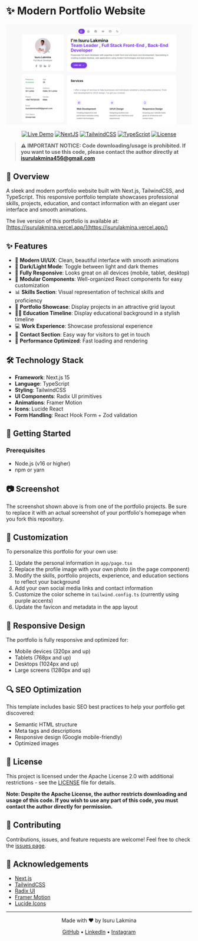 # ✨ Modern Portfolio Website

![Portfolio Preview](public/screenshot.png)

<div align="center">

[![Live Demo](https://img.shields.io/badge/LIVE-DEMO-brightgreen?style=for-the-badge)](https://isurulakmina.vercel.app/)
[![NextJS](https://img.shields.io/badge/Next.js-19-black?style=for-the-badge&logo=next.js)](https://nextjs.org/)
[![TailwindCSS](https://img.shields.io/badge/tailwindcss-3.4.0-38B2AC?style=for-the-badge&logo=tailwind-css)](https://tailwindcss.com/)
[![TypeScript](https://img.shields.io/badge/TypeScript-5-blue?style=for-the-badge&logo=typescript)](https://www.typescriptlang.org/)
[![License](https://img.shields.io/badge/license-Apache%202.0-red?style=for-the-badge)](LICENSE)

</div>

> **⚠️ IMPORTANT NOTICE: Code downloading/usage is prohibited. If you want to use this code, please contact the author directly at isurulakmina456@gmail.com**

## 🚀 Overview

A sleek and modern portfolio website built with Next.js, TailwindCSS, and TypeScript. This responsive portfolio template showcases professional skills, projects, education, and contact information with an elegant user interface and smooth animations.

The live version of this portfolio is available at: [https://isurulakmina.vercel.app/](https://isurulakmina.vercel.app/)

## ✨ Features

- 🎨 **Modern UI/UX**: Clean, beautiful interface with smooth animations
- 🌙 **Dark/Light Mode**: Toggle between light and dark themes
- 📱 **Fully Responsive**: Looks great on all devices (mobile, tablet, desktop)
- 🧩 **Modular Components**: Well-organized React components for easy customization
- 📊 **Skills Section**: Visual representation of technical skills and proficiency
- 💼 **Portfolio Showcase**: Display projects in an attractive grid layout
- 👨‍🎓 **Education Timeline**: Display educational background in a stylish timeline
- 💻 **Work Experience**: Showcase professional experience
- 📝 **Contact Section**: Easy way for visitors to get in touch
- 🚀 **Performance Optimized**: Fast loading and rendering

## 🛠️ Technology Stack

- **Framework**: Next.js 15
- **Language**: TypeScript
- **Styling**: TailwindCSS
- **UI Components**: Radix UI primitives
- **Animations**: Framer Motion
- **Icons**: Lucide React
- **Form Handling**: React Hook Form + Zod validation

## 🚀 Getting Started

### Prerequisites

- Node.js (v16 or higher)
- npm or yarn


## 📷 Screenshot

The screenshot shown above is from one of the portfolio projects. Be sure to replace it with an actual screenshot of your portfolio's homepage when you fork this repository.

## 🔧 Customization

To personalize this portfolio for your own use:

1. Update the personal information in `app/page.tsx`
2. Replace the profile image with your own photo (in the page component)
3. Modify the skills, portfolio projects, experience, and education sections to reflect your background
4. Add your own social media links and contact information
5. Customize the color scheme in `tailwind.config.ts` (currently using purple accents)
6. Update the favicon and metadata in the app layout

## 📱 Responsive Design

The portfolio is fully responsive and optimized for:
- Mobile devices (320px and up)
- Tablets (768px and up)
- Desktops (1024px and up)
- Large screens (1280px and up)

## 🔍 SEO Optimization

This template includes basic SEO best practices to help your portfolio get discovered:
- Semantic HTML structure
- Meta tags and descriptions
- Responsive design (Google mobile-friendly)
- Optimized images

## 📄 License

This project is licensed under the Apache License 2.0 with additional restrictions - see the [LICENSE](LICENSE) file for details.

**Note: Despite the Apache License, the author restricts downloading and usage of this code. If you wish to use any part of this code, you must contact the author directly for permission.**

## 🤝 Contributing

Contributions, issues, and feature requests are welcome! Feel free to check the [issues page](https://github.com/yourusername/Modern_Portfolio_Website/issues).

## 🙏 Acknowledgements

- [Next.js](https://nextjs.org/)
- [TailwindCSS](https://tailwindcss.com/)
- [Radix UI](https://www.radix-ui.com/)
- [Framer Motion](https://www.framer.com/motion/)
- [Lucide Icons](https://lucide.dev/)

---

<div align="center">
  <p>Made with ❤️ by Isuru Lakmina</p>
  <p>
    <a href="https://github.com/lakmina456">GitHub</a> •
    <a href="https://www.linkedin.com/in/isuru-lakmina-0a655720a">LinkedIn</a> •
    <a href="https://www.instagram.com/isurulakmina">Instagram</a>
  </p>
</div>
